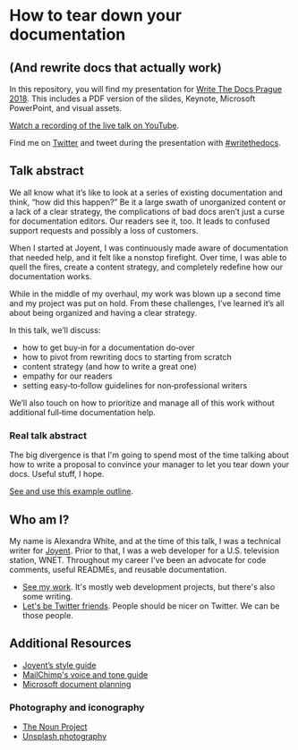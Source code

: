 # How to tear down your documentation
## (And rewrite docs that actually work)

In this repository, you will find my presentation for [Write The Docs Prague 2018](http://www.writethedocs.org/conf/prague/2018/). This includes a PDF version of the slides, Keynote, Microsoft PowerPoint, and visual assets.

[Watch a recording of the live talk on YouTube](https://youtu.be/u119GkGSYII).

Find me on [Twitter](https://twitter.com/heyawhite) and tweet during the presentation with [#writethedocs](https://twitter.com/search?q=%23writethedocs).

## Talk abstract

We all know what it’s like to look at a series of existing documentation and think, “how did this happen?” Be it a large swath of unorganized content or a lack of a clear strategy, the complications of bad docs aren’t just a curse for documentation editors. Our readers see it, too. It leads to confused support requests and possibly a loss of customers.

When I started at Joyent, I was continuously made aware of documentation that needed help, and it felt like a nonstop firefight. Over time, I was able to quell the fires, create a content strategy, and completely redefine how our documentation works. 

While in the middle of my overhaul, my work was blown up a second time and my project was put on hold. From these challenges, I’ve learned it’s all about being organized and having a clear strategy.

In this talk, we’ll discuss:

   + how to get buy‐in for a documentation do‐over
   + how to pivot from rewriting docs to starting from scratch
   + content strategy (and how to write a great one)
   + empathy for our readers
   + setting easy‐to‐follow guidelines for non‐professional writers

We’ll also touch on how to prioritize and manage all of this work without additional full‐time documentation help.

### Real talk abstract

The big divergence is that I'm going to spend most of the time talking about how to write a proposal to convince your manager to let you tear down your docs. Useful stuff, I hope.

[See and use this example outline](https://github.com/heyawhite/tear-down-your-docs/blob/master/examples/proposal-template.md).

## Who am I?

My name is Alexandra White, and at the time of this talk, I was a technical writer for [Joyent](https://www.joyent.com/). Prior to that, I was a web developer for a U.S. television station, WNET. Throughout my career I've been an advocate for code comments, useful READMEs, and reusable documentation.

+ [See my work](https://heyawhite.com/). It's mostly web development projects, but there's also some writing.
+ [Let's be Twitter friends](https://twitter.com/heyawhite). People should be nicer on Twitter. We can be those people.

## Additional Resources

+ [Joyent’s style guide](https://docs.joyent.com/writing-rules/style-guide)
+ [MailChimp's voice and tone guide](http://voiceandtone.com)
+ [Microsoft document planning](https://msdn.microsoft.com/en-us/library/dd163515.aspx)

### Photography and iconography

+ [The Noun Project](http://thenounproject.com)
+ [Unsplash photography](http://unsplash.com)





